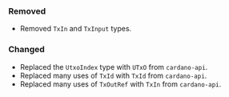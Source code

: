 ### Removed

- Removed `TxIn` and `TxInput` types.

### Changed

- Replaced the `UtxoIndex` type with `UTxO` from `cardano-api`.
- Replaced many uses of `TxId` with `TxId` from `cardano-api`.
- Replaced many uses of `TxOutRef` with `TxIn` from `cardano-api`.
